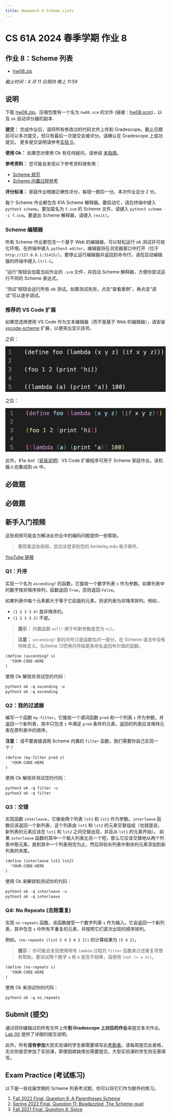 ```yaml
---
title: Homework 8 Scheme Lists
---
```


# CS 61A 2024 春季学期 作业 8

## 作业 8：Scheme 列表

-   [hw08.zip](/resource/cs61a/hw/hw08.zip)

_截止时间：4 月 11 日周四 晚上 11:59_

## 说明

下载 [hw08.zip](/resource/cs61a/hw/hw08.zip)。压缩包里有一个名为 `hw08.scm` 的文件 (链接：[hw08.scm](https://cs61a.org//hw/hw08/hw08.scm))，以及 `ok` 自动评分器的副本.

**提交：** 完成作业后，请将所有修改过的代码文件上传到 Gradescope。截止日期前可以多次提交，但只有最后一次提交会被评分。请确认在 Gradescope 上成功提交。 更多提交说明请参考[实验 0](https://cs61a.org/lab/lab00#task-c-submitting-the-assignment)。

**使用 Ok：** 如果您对使用 Ok 有任何疑问，请参阅 [本指南](https://cs61a.org/articles/using-ok)。

**参考资料：** 您可能会发现以下参考资料很有用：

-   [Scheme 规范](https://cs61a.org/articles/scheme-spec/)
-   [Scheme 内置过程参考](https://cs61a.org/articles/scheme-builtins/)

**评分标准：** 家庭作业根据正确性评分。每错一题扣一分。本次作业总分 2 分。

每个 Scheme 作业都包含 61A Scheme 解释器。要启动它，请在终端中键入 `python3 scheme`。要加载名为 `f.scm` 的 Scheme 文件，请键入 `python3 scheme -i f.scm`。要退出 Scheme 解释器，请键入 `(exit)`。

### Scheme 编辑器

所有 Scheme 作业都包含一个基于 Web 的编辑器，可以轻松运行 ok 测试并可视化环境。在终端中键入 `python3 editor`，编辑器将在浏览器窗口中打开（位于 `http://127.0.0.1:31415/`）。要停止运行编辑器并返回到命令行，请在启动编辑器的终端中键入 `Ctrl-C`。

“运行”按钮会加载当前作业的 `.scm` 文件，并启动 Scheme 解释器，方便你尝试运行不同的 Scheme 表达式。

“测试”按钮会运行所有 ok 测试。如果测试失败，点击“查看案例”，再点击“调试”可以逐步调试。

### 推荐的 VS Code 扩展

如果您选择使用 VS Code 作为文本编辑器（而不是基于 Web 的编辑器），请安装 [vscode-scheme](https://marketplace.visualstudio.com/items?itemName=sjhuangx.vscode-scheme) 扩展，以便突出显示括号。

之前：

![](/img/cs61a/before.png)

之后：

![](/img/cs61a/after.png)

此外，61a-bot（[安装说明](https://cs61a.org/articles/61a-bot)）VS Code 扩展程序可用于 Scheme 家庭作业。该机器人也集成到 `ok` 中。

## 必做题

## 必做题

## 新手入门视频

这些视频可能会为解决此作业中的编码问题提供一些帮助。

> 要观看这些视频，您应该登录到您的 berkeley.edu 电子邮件。

[YouTube 链接](https://youtu.be/playlist?list=PLx38hZJ5RLZeOPmZFG6vuUl71MdfpmBLe)

### Q1：升序

实现一个名为 `ascending?` 的函数，它接收一个数字列表 `s` 作为参数。如果列表中的数字按非降序排列，函数返回 `True`，否则返回 `False`。

如果列表中每个元素都大于等于它前面的元素，则该列表为非降序排列。例如...

-   `(1 2 3 3 4)` 是非降序的。
-   `(1 2 3 3 2)` 不是。

> **提示：** 内置函数 `null?` 用于判断参数是否为 `nil`。

> **注意：** `ascending?` 里的问号只是函数名的一部分，在 Scheme 语法中没有特殊含义。Scheme 习惯用问号结尾来命名返回布尔值的函数。

```
(define (ascending? s)
  'YOUR-CODE-HERE
)
```

使用 Ok 解锁并测试您的代码：

```
python3 ok -q ascending -u
python3 ok -q ascending
```

### Q2：我的过滤器

编写一个函数 `my-filter`，它接收一个谓词函数 `pred` 和一个列表 `s` 作为参数，并返回一个新列表，其中只包含 `s` 中满足 `pred` 条件的元素。返回的列表应该保持元素在原列表中的顺序。

**注意：** 请不要直接调用 Scheme 内置的 `filter` 函数，我们需要你自己实现一个！

```
(define (my-filter pred s)
  'YOUR-CODE-HERE
)
```

使用 Ok 解锁并测试您的代码：

```
python3 ok -q filter -u
python3 ok -q filter
```

### Q3：交错

实现函数 `interleave`，它接收两个列表 `lst1` 和 `lst2` 作为参数。`interleave` 函数应该返回一个新列表，这个列表由 `lst1` 和 `lst2` 的元素交替组成（也就是说，新列表的元素应该在 `lst1` 和 `lst2` 之间交替出现，并且从 `lst1` 的元素开始）。
如果 `interleave` 函数的其中一个输入列表比另一个短，那么它应该交替地从两个列表中取元素，直到其中一个列表用完为止，然后将较长列表中剩余的元素添加到新列表的末尾。

```
(define (interleave lst1 lst2)
  'YOUR-CODE-HERE
)
```

使用 Ok 来解锁和测试你的代码：

```
python3 ok -q interleave -u
python3 ok -q interleave
```

### Q4: No Repeats (去除重复)

实现 `no-repeats` 函数，该函数接受一个数字列表 `s` 作为输入。它会返回一个新列表，其中包含 `s` 中所有不重复的元素，并按照它们首次出现的顺序排列。

例如，`(no-repeats (list 5 4 5 4 2 2))` 的计算结果为 `(5 4 2)`。

> **提示：** 你可能会发现使用带有 `lambda` 过程的 `filter` 函数来过滤重复项很有帮助。要测试两个数字 `a` 和 `b` 是否不相等，请使用 `(not (= a b))`。

```
(define (no-repeats s)
  'YOUR-CODE-HERE
)
```

使用 Ok 来测试你的代码：

```
python3 ok -q no_repeats
```

## Submit (提交)

通过将你编辑过的所有文件上传**到 Gradescope 上对应的作业**来提交本次作业。[Lab 00](https://cs61a.org/lab/lab00/#submit-with-gradescope) 提供了详细的提交说明。

此外，所有**没有参加**大型实验课的学生都需要填写此[考勤表](https://go.cs61a.org/lab-att)。请每周提交此表格，无论你是否参加了实验课，即使因故缺席也需要提交。大型实验课的学生则无需填写。

## Exam Practice (考试练习)

以下是一些往届学期的 Scheme 列表考试题，你可以将它们作为额外的练习。

1.  [Fall 2022 Final, Question 8: A Parentheses Scheme](https://cs61a.org/exam/fa22/final/61a-fa22-final.pdf#page=20)
2.  [Spring 2022 Final, Question 11: Beadazzled, The Scheme-quel](https://cs61a.org/exam/sp22/final/61a-sp22-final.pdf#page=23)
3.  [Fall 2021 Final, Question 4: Spice](https://cs61a.org/exam/fa21/final/61a-fa21-final.pdf#page=18)
